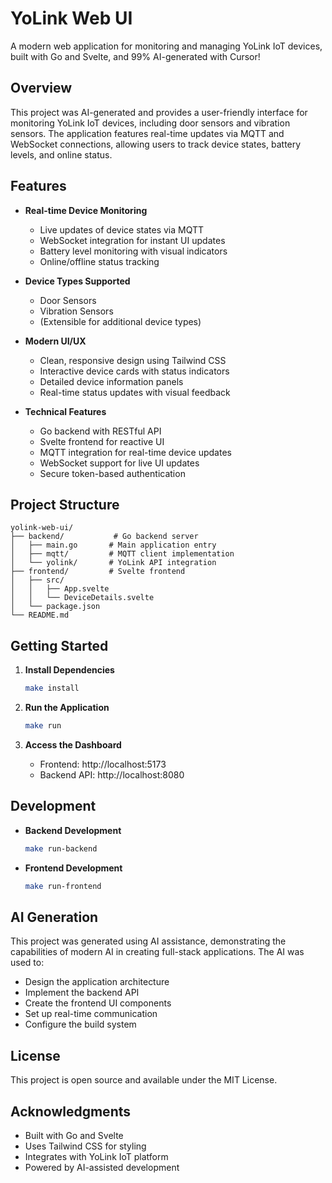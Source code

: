 # YoLink Web UI

A modern web application for monitoring and managing YoLink IoT devices, built with Go and Svelte, and 99% AI-generated with Cursor! 

## Overview

This project was AI-generated and provides a user-friendly interface for monitoring YoLink IoT devices, including door sensors and vibration sensors. The application features real-time updates via MQTT and WebSocket connections, allowing users to track device states, battery levels, and online status.

## Features

- **Real-time Device Monitoring**
  - Live updates of device states via MQTT
  - WebSocket integration for instant UI updates
  - Battery level monitoring with visual indicators
  - Online/offline status tracking

- **Device Types Supported**
  - Door Sensors
  - Vibration Sensors
  - (Extensible for additional device types)

- **Modern UI/UX**
  - Clean, responsive design using Tailwind CSS
  - Interactive device cards with status indicators
  - Detailed device information panels
  - Real-time status updates with visual feedback

- **Technical Features**
  - Go backend with RESTful API
  - Svelte frontend for reactive UI
  - MQTT integration for real-time device updates
  - WebSocket support for live UI updates
  - Secure token-based authentication

## Project Structure

```
yolink-web-ui/
├── backend/           # Go backend server
│   ├── main.go       # Main application entry
│   ├── mqtt/         # MQTT client implementation
│   └── yolink/       # YoLink API integration
├── frontend/         # Svelte frontend
│   ├── src/
│   │   ├── App.svelte
│   │   └── DeviceDetails.svelte
│   └── package.json
└── README.md
```

## Getting Started

1. **Install Dependencies**
   ```bash
   make install
   ```

2. **Run the Application**
   ```bash
   make run
   ```

3. **Access the Dashboard**
   - Frontend: http://localhost:5173
   - Backend API: http://localhost:8080

## Development

- **Backend Development**
  ```bash
  make run-backend
  ```

- **Frontend Development**
  ```bash
  make run-frontend
  ```

## AI Generation

This project was generated using AI assistance, demonstrating the capabilities of modern AI in creating full-stack applications. The AI was used to:
- Design the application architecture
- Implement the backend API
- Create the frontend UI components
- Set up real-time communication
- Configure the build system

## License

This project is open source and available under the MIT License.

## Acknowledgments

- Built with Go and Svelte
- Uses Tailwind CSS for styling
- Integrates with YoLink IoT platform
- Powered by AI-assisted development 
